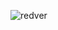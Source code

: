 ![redver](https://github.com/konsolog/konsolog/assets/77422079/8fbb1777-293b-4f40-8a91-7fa474d619c8)
